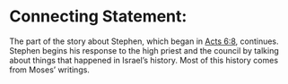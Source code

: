 # Connecting Statement:

The part of the story about Stephen, which began in [Acts 6:8](../06/08.md), continues. Stephen begins his response to the high priest and the council by talking about things that happened in Israel’s history. Most of this history comes from Moses’ writings.